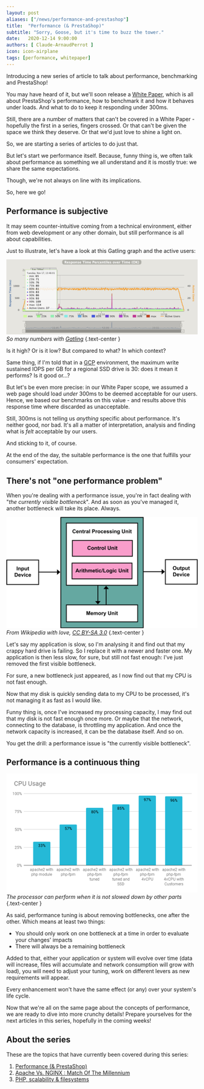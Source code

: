 ```yaml
---
layout: post
aliases: ["/news/performance-and-prestashop"]
title:  "Performance (& PrestaShop)"
subtitle: "Sorry, Goose, but it's time to buzz the tower."
date:   2020-12-14 9:00:00
authors: [ Claude-ArnaudPerrot ]
icon: icon-airplane
tags: [performance, whitepaper]
---
```


Introducing a new series of article to talk about performance, benchmarking and PrestaShop!



You may have heard of it, but we'll soon release a [White Paper](https://content.prestashop.com/hubfs/WhitePaper/PrestaShop_System_Performance.pdf), which is all about PrestaShop's performance, how to benchmark it and how it behaves under loads. And what to do to keep it responding under 300ms.

Still, there are a number of matters that can't be covered in a White Paper - hopefully the first in a series, fingers crossed.
Or that can't be given the space we think they deserve.
Or that we'd just love to shine a light on.

So, we are starting a series of articles to do just that.

But let's start we performance itself.
Because, funny thing is, we often talk about performance as something we all understand and it is mostly true: we share the same expectations. 

Though, we're not always on line with its implications.

So, here we go!

## Performance is subjective

It may seem counter-intuitive coming from a technical environment, either from web development or any other domain, but still performance is all about capabilities.

Just to illustrate, let's have a look at this Gatling graph and the active users:

![NotANumber][NotANumber]
_So many numbers with [Gatling](https://gatling.io/)_
{.text-center }

Is it high? Or is it low? But compared to what? In which context?

Same thing, if I'm told that in a [GCP](https://cloud.google.com/gcp/) environment, the maximum write sustained IOPS per GB for a regional SSD drive is 30: does it mean it performs? Is it good or...? 

But let's be even more precise: in our White Paper scope, we assumed a web page should load *under* 300ms to be deemed acceptable for our users. Hence, we based our benchmarks on this value - and results above this response time where discarded as unacceptable.

Still, 300ms is not telling us *anything* specific about performance. It's neither good, nor bad. It's all a matter of interpretation, analysis and finding what is *felt* acceptable by our users. 

And sticking to it, of course.

At the end of the day, the suitable performance is the one that fulfills your consumers' expectation.

## There's not "one performance problem"

When you're dealing with a performance issue, you're in fact dealing with "*the currently visible bottleneck*". And as soon as you've managed it, another bottleneck will take its place. Always.

![Bottleneck][Bottleneck]
_From Wikipedia with love, [CC BY-SA 3.0](https://creativecommons.org/licenses/by-sa/3.0/)_
{.text-center }

Let's say my application is slow, so I'm analysing it and find out that my crappy hard drive is failing. So I replace it with a newer and faster one. 
My application is then less slow, for sure, but still not fast enough: I've just removed the first visible bottleneck.

For sure, a new bottleneck just appeared, as I now find out that my CPU is not fast enough.

Now that my disk is quickly sending data to my CPU to be processed, it's not managing it as fast as I would like.

Funny thing is, once I've increased my processing capacity, I may find out that my disk is not fast enough once more. Or maybe that the network, connecting to the database, is throttling my application. And once the network capacity is increased, it can be the database itself. And so on.

You get the drill: a performance issue is "the currently visible bottleneck". 

## Performance is a continuous thing

![UpUpAndAway][UpUpAndAway]
_The processor can perform when it is not slowed down by other parts_
{.text-center }

As said, performance tuning is about removing bottlenecks, one after the other. Which means at least two things:

 * You should only work on one bottleneck at a time in order to evaluate your changes' impacts
 * There will always be a remaining bottleneck

Added to that, either your application or system will evolve over time (data will increase, files will accumulate and network consumption will grow with load), you will need to adjust your tuning, work on different levers as new requirements will appear.

Every enhancement won't have the same effect (or any) over your system's life cycle.

Now that we're all on the same page about the concepts of performance, we are ready to dive into more crunchy details! Prepare yourselves for the next articles in this series, hopefully in the coming weeks!

## About the series

These are the topics that have currently been covered during this series:

1. [Performance (& PrestaShop)][performance-article1]
2. [Apache Vs. NGINX : Match Of The Millennium][performance-article2]
3. [PHP, scalability & filesystems][performance-article3]

[performance-article1]: /news/performance-and-prestashop/
[performance-article2]: /news/apache-vs-nginx/
[performance-article3]: /news/PHP-scalability-and-filesystem/
[NotANumber]: /assets/images/2020/12/ResponseTimePercentile.png
[Bottleneck]: /assets/images/2020/12/Von_Neumann_Architecture.png
[UpUpAndAway]: /assets/images/2020/12/cpuusage.png
